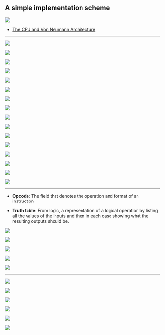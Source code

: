 ## A simple implementation scheme

![](img/2020-11-16-11-58-16.png)

- [The CPU and Von Neumann Architecture](https://www.youtube.com/watch?v=SbqXqQ-2ixs)

---

![](img/2020-11-16-11-59-23.png)

![](img/2020-11-16-12-52-18.png)

![](img/2020-11-16-12-52-47.png)

![](img/2020-11-16-12-53-17.png)

![](img/2020-11-16-12-57-33.png)

![](img/2020-11-16-12-57-46.png)

![](img/2020-11-16-12-58-09.png)

![](img/2020-11-16-12-58-26.png)

![](img/2020-11-16-12-58-45.png)

![](img/2020-11-16-12-59-14.png)

![](img/2020-11-16-13-00-31.png)

![](img/2020-11-16-13-00-51.png)

![](img/2020-11-16-13-01-04.png)

![](img/2020-11-16-13-01-37.png)

![](img/2020-11-16-13-01-51.png)

![](img/2020-11-16-13-02-04.png)

---

- **Opcode**: The field that denotes the operation and format of an instruction

- **Truth table**: From logic, a representation of a logical operation by listing all the values of the inputs and then 
  in each case showing what the resulting outputs should be.

![](img/2020-11-16-13-03-17.png)

![](img/2020-11-16-13-03-33.png)

![](img/2020-11-16-13-03-52.png)

![](img/2020-11-16-13-04-12.png)

![](img/2020-11-16-13-04-29.png)

---

![](img/2020-11-16-13-04-42.png)

![](img/2020-11-16-13-05-55.png)

![](img/2020-11-16-13-06-40.png)

![](img/2020-11-17-04-28-27.png)

![](img/2020-11-17-04-30-15.png)

![](img/2020-11-17-04-34-59.png)











